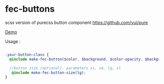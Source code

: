 fec-buttons
===========

scss version of purecss button component https://github.com/yui/pure

[Demo](http://codepen.io/purwa-astawa/pen/muEpj)

Usage :


```scss

.your-button-class {
  @include make-fec-button($color, $background, $color-opacity, $background-opacity, $border:$button-border-default, $border-radius, $padding);

  //button size (optional). parameters xs, sm, lg, xl
   @include make-fec-button-size(lg);
}

```
